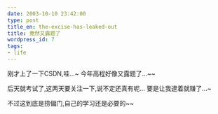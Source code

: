 ```yaml
---
date: 2003-10-10 23:42:00
type: post
title_en: the-excise-has-leaked-out
title: 竟然又露题了
wordpress_id: 7
tags:
- life
---
```


刚才上了一下CSDN,哇...~ 今年高程好像又露题了...~~ 

后天就考试了,这两天要关注一下,说不定还真有呢... 要是让我逮着就赚了...~ 

不过这到底是捞偏门,自己的学习还是必要的~~
